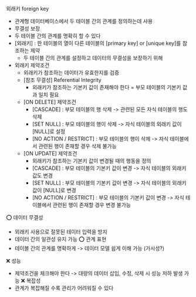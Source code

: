 외래키 foreign key
- 관계형 데이터베이스에서 두 테이블 간의 관계를 정의하는데 사용
- 무결성 보장
- 두 테이블 간의 관계를 명확히 할 수 있다
- [외래키] : 한 테이블의 열이 다른 테이블의 [primary key] or [unique key]를 참조하는 제약
    - 두 테이블 간의 관계를 설정하고 데이터의 무결성을 보장하기 위해
- 외래키 제약조건
    - 외래키가 참조하는 데이터가 유효한지를 검증
    - [참조 무결성] Referential Integrity
        - 외래키가 참조하는 기본키 값이 존재해야 한다 = 부모 테이블의 기본키 값과 일치 필요
    - [ON DELETE] 제약조건
        - [CASCADE] : 부모 테이블의 행 삭제 -> 관련된 모든 자식 테이블의 행도 삭제
        - [SET NULL] : 부모 테이블의 행이 삭제 -> 자식 테이블의 외래키 값이 [NULL]로 설정
        - [NO ACTION / RESTRICT] : 부모 테이블의 행이 삭제 -> 자식 테이블에서 관련된 행이 존재할 경우 삭제 불가능
    - [ON UPDATE] 제약조건
        - 외래키가 참조하는 기본키 값이 변경될 때의 행동을 정의
        - [CASCADE] : 부모 테이블의 기본키 값이 변경 -> 자식 테이블의 외래키 값도 변경
        - [SET NULL] : 부모 테이블의 기본키 값이 변경 -> 자식 테이블의 외래키 값이 [NULL]로 변경
        - [NO ACTION / RESTRICT] : 부모 테이블의 기본키 값이 변경 -> 자식 테이블에서 관련된 행이 존재할 경우 변경 불가능

⭕ 데이터 무결성
- 외래키 사용으로 잘못된 테이터 입력을 방지
- 데이터 간의 일관성 유지 가능
  ⭕ 관계 표현
- 테이블 간의 관계를 명확하게 -> 데이터 모델 쉽게 이해 가능 (가시성?)

❌ 성능
- 제약조건을 체크해야 한다 -> 대량의 데이터 삽입, 수정, 삭제 시 성능 저하 발생 가능
  ❌ 복잡성
- 관계가 복잡해질 수록 관리가 어려워질 수 있다